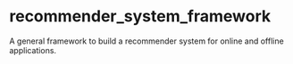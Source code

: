 # recommender_system_framework
A general framework to build a recommender system for online and offline applications.
